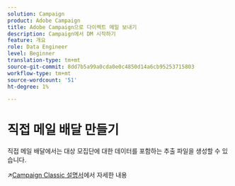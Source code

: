 ```yaml
---
solution: Campaign
product: Adobe Campaign
title: Adobe Campaign으로 다이렉트 메일 보내기
description: Campaign에서 DM 시작하기
feature: 개요
role: Data Engineer
level: Beginner
translation-type: tm+mt
source-git-commit: 8dd7b5a99a0cda0e0c4850d14a6cb95253715803
workflow-type: tm+mt
source-wordcount: '51'
ht-degree: 1%

---
```


# 직접 메일 배달 만들기

직접 메일 배달에서는 대상 모집단에 대한 데이터를 포함하는 추출 파일을 생성할 수 있습니다.

:arrow_upper_right:[Campaign Classic 설명서](https://experienceleague.adobe.com/docs/campaign-classic/using/sending-messages/sending-direct-mail/about-direct-mail-channel.html)에서 자세한 내용

